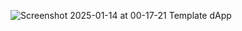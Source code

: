 ![Screenshot 2025-01-14 at 00-17-21 Template dApp](https://github.com/user-attachments/assets/2209d133-e977-4865-89c8-47002fbc028e)
